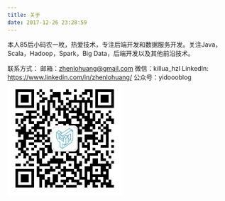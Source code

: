 ```yaml
---
title: 关于
date: 2017-12-26 23:28:59
---
```

本人85后小码农一枚，热爱技术，专注后端开发和数据服务开发。关注Java，Scala，Hadoop，Spark，Big Data，后端开发以及其他前沿技术。

联系方式：
邮箱：zhenlohuang@gmail.com
微信：killua_hzl
LinkedIn: https://www.linkedin.com/in/zhenlohuang/
公众号：yidoooblog
![qrcode](/images/about/qrcode.jpg)